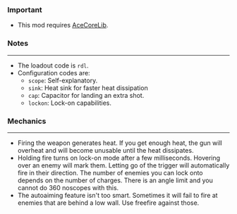 ### Important
- This mod requires [AceCoreLib](https://gitlab.com/accensi/hd-addons/acecorelib).

### Notes
---
- The loadout code is `rdl`.
- Configuration codes are:
	- `scope`: Self-explanatory.
	- `sink`: Heat sink for faster heat dissipation
	- `cap`: Capacitor for landing an extra shot.
	- `lockon`: Lock-on capabilities.

### Mechanics
---
- Firing the weapon generates heat. If you get enough heat, the gun will overheat and will become unusable until the heat dissipates.
- Holding fire turns on lock-on mode after a few milliseconds. Hovering over an enemy will mark them. Letting go of the trigger will automatically fire in their direction. The number of enemies you can lock onto depends on the number of charges. There is an angle limit and you cannot do 360 noscopes with this.
- The autoaiming feature isn't too smart. Sometimes it will fail to fire at enemies that are behind a low wall. Use freefire against those.